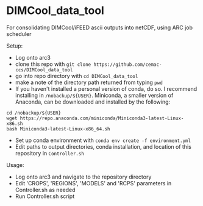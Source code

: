 # DIMCool_data_tool
For consolidating DIMCool/iFEED ascii outputs into netCDF, using ARC job scheduler


Setup:
* Log onto arc3
* clone this repo with `git clone https://github.com/cemac-ccs/DIMCool_data_tool`
* go into repo directory with `cd DIMCool_data_tool`
* make a note of the directory path returned from typing `pwd`
* If you haven't installed a personal version of conda, do so. I recommend installing in `/nobackup/${USER}`. Miniconda, a smaller version of Anaconda, can be downloaded and installed by the following:
```
cd /nobackup/${USER}
wget https://repo.anaconda.com/miniconda/Miniconda3-latest-Linux-x86.sh
bash Miniconda3-latest-Linux-x86_64.sh
```
* Set up conda environment with `conda env create -f environment.yml`
* Edit paths to output directories, conda installation, and location of this repository in `Controller.sh`

Usage:
* Log onto arc3 and navigate to the repository directory
* Edit 'CROPS', 'REGIONS', 'MODELS' and 'RCPS' parameters in Controller.sh as needed
* Run Controller.sh script
